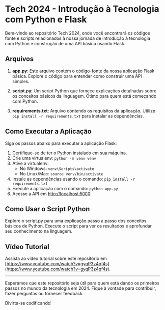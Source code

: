 # Tech 2024 - Introdução à Tecnologia com Python e Flask

Bem-vindo ao repositório Tech 2024, onde você encontrará os códigos fonte e scripts relacionados à nossa jornada de introdução à tecnologia com Python e construção de uma API básica usando Flask.

## Arquivos

1. **app.py**: Este arquivo contém o código-fonte da nossa aplicação Flask básica. Explore o código para entender como construir uma API simples.

2. **script.py**: Um script Python que fornece explicações detalhadas sobre os conceitos básicos da linguagem. Ótimo para quem está começando com Python.

3. **requirements.txt**: Arquivo contendo os requisitos da aplicação. Utilize `pip install -r requirements.txt` para instalar as dependências.

## Como Executar a Aplicação

Siga os passos abaixo para executar a aplicação Flask:

1. Certifique-se de ter o Python instalado em sua máquina.
2. Crie uma virtualenv: `python -m venv venv`
3. Ative a virtualenv:
    - No Windows: `venv\Scripts\activate`
    - No Linux/Mac: `source venv/bin/activate`
4. Instale as dependências usando o comando: `pip install -r requirements.txt`
5. Execute a aplicação com o comando: `python app.py`
6. Acesse a API em [http://localhost:5000](http://localhost:5000)

## Como Usar o Script Python

Explore o script.py para uma explicação passo a passo dos conceitos básicos de Python. Execute o script para ver os resultados e aprofundar seu conhecimento na linguagem.

## Vídeo Tutorial

Assista ao vídeo tutorial sobre este repositório em [https://www.youtube.com/watch?v=gyqP3z4qf4s](https://www.youtube.com/watch?v=gyqP3z4qf4s).

---

Esperamos que este repositório seja útil para quem está dando os primeiros passos no mundo da tecnologia em 2024. Fique à vontade para contribuir, fazer perguntas ou fornecer feedback.

Divirta-se codificando!
